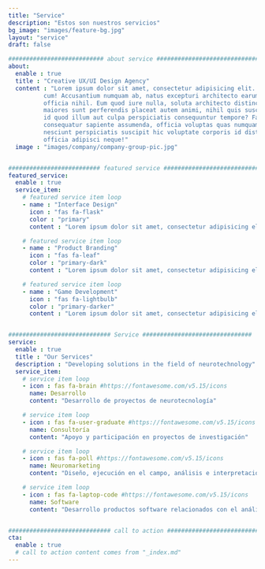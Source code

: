 ```yaml
---
title: "Service"
description: "Estos son nuestros servicios"
bg_image: "images/feature-bg.jpg"
layout: "service"
draft: false

########################### about service #############################
about:
  enable : true
  title : "Creative UX/UI Design Agency"
  content : "Lorem ipsum dolor sit amet, consectetur adipisicing elit. Voluptate soluta corporis odit, optio
          cum! Accusantium numquam ab, natus excepturi architecto earum ipsa aliquam, illum, omnis rerum, eveniet
          officia nihil. Eum quod iure nulla, soluta architecto distinctio. Nesciunt odio ullam expedita, neque fugit
          maiores sunt perferendis placeat autem animi, nihil quis suscipit quibusdam ut reiciendis doloribus natus nemo
          id quod illum aut culpa perspiciatis consequuntur tempore? Facilis nam vitae iure quisquam eius harum
          consequatur sapiente assumenda, officia voluptas quas numquam placeat, alias molestias nisi laudantium
          nesciunt perspiciatis suscipit hic voluptate corporis id distinctio earum. Dolor reprehenderit fuga dolore
          officia adipisci neque!"
  image : "images/company/company-group-pic.jpg"


########################## featured service ############################
featured_service:
  enable : true
  service_item:
    # featured service item loop
    - name : "Interface Design"
      icon : "fas fa-flask"
      color : "primary"
      content : "Lorem ipsum dolor sit amet, consectetur adipisicing elit. Saepe enim impedit repudiandae omnis est temporibus."

    # featured service item loop
    - name : "Product Branding"
      icon : "fas fa-leaf"
      color : "primary-dark"
      content : "Lorem ipsum dolor sit amet, consectetur adipisicing elit. Saepe enim impedit repudiandae omnis est temporibus."

    # featured service item loop
    - name : "Game Development"
      icon : "fas fa-lightbulb"
      color : "primary-darker"
      content : "Lorem ipsum dolor sit amet, consectetur adipisicing elit. Saepe enim impedit repudiandae omnis est temporibus."


############################# Service ###############################
service:
  enable : true
  title : "Our Services"
  description : "Developing solutions in the field of neurotechnology"
  service_item:
    # service item loop
    - icon : fas fa-brain #https://fontawesome.com/v5.15/icons
      name: Desarrollo
      content: "Desarrollo de proyectos de neurotecnología"

    # service item loop
    - icon : fas fa-user-graduate #https://fontawesome.com/v5.15/icons
      name: Consultoría
      content: "Apoyo y participación en proyectos de investigación"

    # service item loop
    - icon : fas fa-poll #https://fontawesome.com/v5.15/icons
      name: Neuromarketing
      content: "Diseño, ejecución en el campo, análisis e interpretación de los datos"

    # service item loop
    - icon : fas fa-laptop-code #https://fontawesome.com/v5.15/icons
      name: Software
      content: "Desarrollo productos software relacionados con el análisis de señales"


############################# call to action #################################
cta:
  enable : true
  # call to action content comes from "_index.md"
---
```

